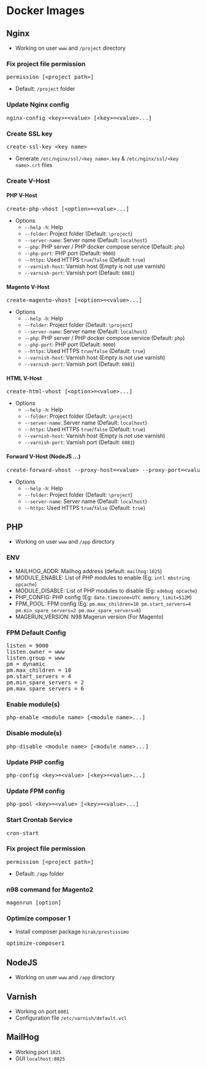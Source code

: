 # Docker Images

## Nginx
- Working on user `www` and `/project` directory
### Fix project file permission
<pre>permission [&lt;project path&gt;]</pre>
- Default: `/project` folder
### Update Nginx config
<pre>nginx-config &lt;key&gt;=&lt;value&gt; [&lt;key&gt;=&lt;value&gt;...]</pre>
### Create SSL key
<pre>create-ssl-key &lt;key name&gt;</pre>
- Generate `/etc/nginx/ssl/<key name>.key` & `/etc/nginx/ssl/<key name>.crt` files
### Create V-Host
#### PHP V-Host
<pre>
create-php-vhost [&lt;option&gt;=&lt;value&gt;...]
</pre>
- Options
    - `--help` `-h`: Help
    - `--folder`: Project folder (Default: `\project`)
    - `--server-name`: Server name (Default: `localhost`)
    - `--php`: PHP server / PHP docker compose service (Default: `php`)
    - `--php-port`: PHP port (Default: `9000`)
    - `--https`: Used HTTPS `true`/`false` (Default: `true`)
    - `--varnish-host`: Varnish host (Empty is not use varnish)
    - `--varnish-port`: Varnish port (Default: `6081`)
#### Magento V-Host
<pre>
create-magento-vhost [&lt;option&gt;=&lt;value&gt;...]
</pre>
- Options
    - `--help` `-h`: Help
    - `--folder`: Project folder (Default: `\project`)
    - `--server-name`: Server name (Default: `localhost`)
    - `--php`: PHP server / PHP docker compose service (Default: `php`)
    - `--php-port`: PHP port (Default: `9000`)
    - `--https`: Used HTTPS `true`/`false` (Default: `true`)
    - `--varnish-host`: Varnish host (Empty is not use varnish)
    - `--varnish-port`: Varnish port (Default: `6081`)
#### HTML V-Host
<pre>
create-html-vhost [&lt;option&gt;=&lt;value&gt;...]
</pre>
- Options
    - `--help` `-h`: Help
    - `--folder`: Project folder (Default: `\project`)
    - `--server-name`: Server name (Default: `localhost`)
    - `--https`: Used HTTPS `true`/`false` (Default: `true`)
    - `--varnish-host`: Varnish host (Empty is not use varnish)
    - `--varnish-port`: Varnish port (Default: `6081`)
#### Forward V-Host (NodeJS ...)
<pre>
create-forward-vhost --proxy-host=&lt;value&gt; --proxy-port=&lt;value&gt; [&lt;option&gt;=&lt;value&gt;...]
</pre>
- Options
    - `--help` `-h`: Help
    - `--folder`: Project folder (Default: `\project`)
    - `--server-name`: Server name (Default: `localhost`)
    - `--https`: Used HTTPS `true`/`false` (Default: `true`)


## PHP
- Working on user `www` and `/app` directory
### ENV
- MAILHOG_ADDR: Mailhog address (default: `mailhog:1025`)
- MODULE_ENABLE: List of PHP modules to enable (Eg: `intl mbstring opcache`)
- MODULE_DISABLE: List of PHP modules to disable (Eg: `xdebug opcache`)
- PHP_CONFIG: PHP config (Eg: `date.timezone=UTC memory_limit=512M`)
- FPM_POOL: FPM config (Eg: `pm.max_children=10 pm.start_servers=4 pm.min_spare_servers=2 pm.max_spare_servers=6`)
- MAGERUN_VERSION: N98 Magerun version (For Magento)
### FPM Default Config
<pre>
listen = 9000
listen.owner = www
listen.group = www
pm = dynamic
pm.max_children = 10
pm.start_servers = 4
pm.min_spare_servers = 2
pm.max_spare_servers = 6
</pre>
### Enable module(s)
<pre>php-enable &lt;module name&gt; [&lt;module name&gt;...]</pre>
### Disable module(s)
<pre>php-disable &lt;module name&gt; [&lt;module name&gt;...]</pre>
### Update PHP config
<pre>php-config &lt;key&gt;=&lt;value&gt; [&lt;key&gt;=&lt;value&gt;...]</pre>
### Update FPM config
<pre>php-pool &lt;key&gt;=&lt;value&gt; [&lt;key&gt;=&lt;value&gt;...]</pre>
### Start Crontab Service
<pre>cron-start</pre>
### Fix project file permission
<pre>permission [&lt;project path&gt;]</pre>
- Default: `/app` folder
### n98 command for Magento2
<pre>magenrun [option]</pre>
### Optimize composer 1
- Install composer package `hirak/prestissimo`
<pre>optimize-composer1</pre>

## NodeJS
- Working on user `www` and `/app` directory

## Varnish
- Working on port `6081`
- Configuration file `/etc/varnish/default.vcl`

## MailHog
- Working port `1025`
- GUI `localhost:8025`
